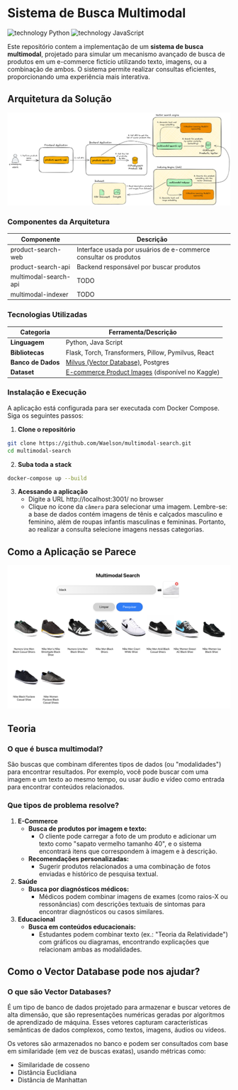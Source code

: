 # Sistema de Busca Multimodal

![technology Python](https://img.shields.io/badge/technology-Python-blue.svg)  ![technology JavaScript](https://img.shields.io/badge/technology-JavaScript-orange.svg) 

Este repositório contem a implementação de um **sistema de busca multimodal**, projetado para simular um mecanismo avançado de busca de produtos em um e-commerce fictício utilizando texto, imagens, ou a combinação de ambos. O sistema permite realizar consultas eficientes, proporcionando uma experiência mais interativa.  

## Arquitetura da Solução
![Architecture](documentation/architecture-embedding.png)

### Componentes da Arquitetura
| **Componente**        | **Descrição**                                                    |
|-----------------------|------------------------------------------------------------------|
| product-search-web    | Interface usada por usuários de e-commerce consultar os produtos |
| product-search-api    | Backend responsável por buscar produtos                          |
| multimodal-search-api | TODO                                                             |
| multimodal-indexer    | TODO                                                             |

### Tecnologias Utilizadas
| **Categoria**         | **Ferramenta/Descrição**                                                                                              |
|------------------------|-----------------------------------------------------------------------------------------------------------------------|
| **Linguagem**          | Python, Java Script                                                                                                   |
| **Bibliotecas**        | Flask, Torch, Transformers, Pillow, Pymilvus, React                                                                   |
| **Banco de Dados**     | [Milvus (Vector Database)](https://milvus.io/), Postgres                                                                                |
| **Dataset**            | [E-commerce Product Images](https://www.kaggle.com/datasets/vikashrajluhaniwal/fashion-images) (disponível no Kaggle) |


### Instalação e Execução

A aplicação está configurada para ser executada com Docker Compose. Siga os seguintes passos:

1. **Clone o repositório**

```bash
git clone https://github.com/Waelson/multimodal-search.git
cd multimodal-search
```

2. **Suba toda a stack**

```bash
docker-compose up --build
```

3. **Acessando a aplicação**
   - Digite a URL http://localhost:3001/ no browser
   - Clique no ícone da `câmera` para selecionar uma imagem. Lembre-se: a base de dados contém imagens de tênis e calçados masculino e feminino, além de roupas infantis masculinas e femininas. Portanto, ao realizar a consulta selecione imagens nessas categorias. 

## Como a Aplicação se Parece

![Screen](documentation/app-screen.png)
   
## Teoria

### O que é busca multimodal?
São buscas que combinam diferentes tipos de dados (ou "modalidades") para encontrar resultados. Por exemplo, você pode buscar com uma imagem e um texto ao mesmo tempo, ou usar áudio e vídeo como entrada para encontrar conteúdos relacionados.

### Que tipos de problema resolve?

1. **E-Commerce**
   - **Busca de produtos por imagem e texto:**
      - O cliente pode carregar a foto de um produto e adicionar um texto como "sapato vermelho tamanho 40", e o sistema encontrará itens que correspondem à imagem e à descrição.
   - **Recomendações personalizadas:**
      - Sugerir produtos relacionados a uma combinação de fotos enviadas e histórico de pesquisa textual.
2. **Saúde**
   - **Busca por diagnósticos médicos:**
      - Médicos podem combinar imagens de exames (como raios-X ou ressonâncias) com descrições textuais de sintomas para encontrar diagnósticos ou casos similares.
3. **Educacional**
   - **Busca em conteúdos educacionais:**
      - Estudantes podem combinar texto (ex.: "Teoria da Relatividade") com gráficos ou diagramas, encontrando explicações que relacionam ambas as modalidades.


## Como o Vector Database pode nos ajudar?

### O que são Vector Databases?

É um tipo de banco de dados projetado para armazenar e buscar vetores de alta dimensão, que são representações numéricas geradas por algoritmos de aprendizado de máquina. Esses vetores capturam características semânticas de dados complexos, como textos, imagens, áudios ou vídeos.

Os vetores são armazenados no banco e podem ser consultados com base em similaridade (em vez de buscas exatas), usando métricas como:
- Similaridade de cosseno
- Distância Euclidiana
- Distância de Manhattan